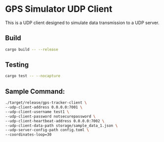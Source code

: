 # GPS Simulator UDP Client

This is a UDP client designed to simulate data transmission to a UDP server.
## Build
```sh
cargo build -- --release
```

## Testing
```sh
cargo test -- --nocapture
```

## Sample Command:
```sh
./target/release/gps-tracker-client \
--udp-client-address 0.0.0.0:7001 \
--udp-client-username test1 \
--udp-client-password notsecurepassword \
--udp-client-heartbeat-address 0.0.0.0:7002 \
--udp-client-data-path storage/sample_data_1.json \
--udp-server-config-path config.toml \ 
--coordinates-loop=30
```

